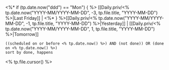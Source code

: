 <%* if (tp.date.now("ddd") == "Mon") { %>
[[Daily.priv/<% tp.date.now("YYYY-MM/YYYY-MM-DD", -3, tp.file.title, "YYYY-MM-DD") %>|Last Friday]] | <%* } %>[[Daily.priv/<% tp.date.now("YYYY-MM/YYYY-MM-DD", -1, tp.file.title, "YYYY-MM-DD") %>|Yesterday]] | [[Daily.priv/<% tp.date.now("YYYY-MM/YYYY-MM-DD", 1, tp.file.title, "YYYY-MM-DD") %>|Tomorrow]]

```tasks
((scheduled on or before <% tp.date.now() %>) AND (not done)) OR (done on <% tp.date.now() %>)
sort by done, happens
```

<% tp.file.cursor() %>